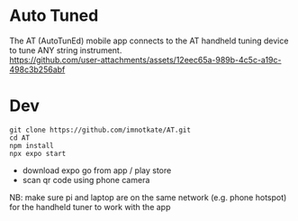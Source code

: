 # Auto Tuned
The AT (AutoTunEd) mobile app connects to the AT handheld tuning device to tune ANY string instrument. <br>
https://github.com/user-attachments/assets/12eec65a-989b-4c5c-a19c-498c3b256abf

# Dev
```
git clone https://github.com/imnotkate/AT.git
cd AT
npm install 
npx expo start
```
- download expo go from app / play store
- scan qr code using phone camera

NB: make sure pi and laptop are on the same network (e.g. phone hotspot) for the handheld tuner to work with the app
